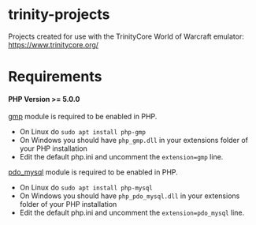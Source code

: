 # trinity-projects
Projects created for use with the TrinityCore World of Warcraft emulator: https://www.trinitycore.org/

# Requirements

#### PHP Version >= 5.0.0

[gmp](https://www.php.net/manual/en/book.gmp.php) module is required to be enabled in PHP.  
 * On Linux do `sudo apt install php-gmp`  
 * On Windows you should have `php_gmp.dll` in your extensions folder of your PHP installation  
 * Edit the default php.ini and uncomment the `extension=gmp` line.  
 
[pdo_mysql](https://www.php.net/manual/en/ref.pdo-mysql.php) module is required to be enabled in PHP.  
 * On Linux do `sudo apt install php-mysql`  
 * On Windows you should have `php_pdo_mysql.dll` in your extensions folder of your PHP installation  
 * Edit the default php.ini and uncomment the `extension=pdo_mysql` line.  
